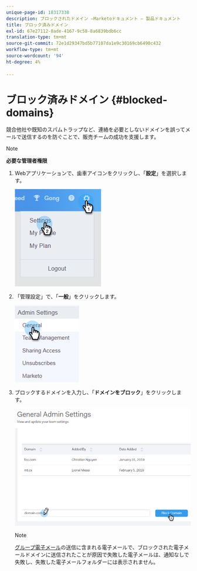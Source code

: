 ```yaml
---
unique-page-id: 18317338
description: ブロックされたドメイン —Marketoドキュメント — 製品ドキュメント
title: ブロック済みドメイン
exl-id: 67e27112-8ade-4167-9c58-8a6839bdb6cc
translation-type: tm+mt
source-git-commit: 72e1d29347bd5b77107da1e9c30169cb6490c432
workflow-type: tm+mt
source-wordcount: '94'
ht-degree: 4%

---
```


# ブロック済みドメイン {#blocked-domains}

競合他社や既知のスパムトラップなど、連絡を必要としないドメインを誤ってメールで送信するのを防ぐことで、販売チームの成功を支援します。

>[!NOTE]
>
>**必要な管理者権限**

1. Webアプリケーションで、歯車アイコンをクリックし、「**設定**」を選択します。

   ![](assets/one-3.png)

1. 「管理設定」で、「**一般**」をクリックします。

   ![](assets/two-3.png)

1. ブロックするドメインを入力し、「**ドメインをブロック**」をクリックします。

   ![](assets/three-3.png)

   >[!NOTE]
   >
   >[グループ電子メール](/help/marketo/product-docs/marketo-sales-connect/email/using-the-compose-window/sending-emails-via-group-email.md)の送信に含まれる電子メールで、ブロックされた電子メールドメインに送信されたことが原因で失敗した電子メールは、通知なしで失敗し、失敗した電子メールフォルダーには表示されません。
